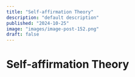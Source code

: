 ```yaml
---
title: "Self-affirmation Theory"
description: "default description"
published: "2024-10-25"
image: "images/image-post-152.png"
draft: false
---
```


# Self-affirmation Theory

